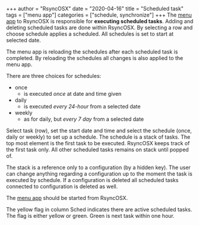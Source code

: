 +++
author = "RsyncOSX"
date = "2020-04-16"
title =  "Scheduled task"
tags = ["menu app"]
categories = ["schedule, synchronize"]
+++
The [menu app](/post/menuapp/) to RsyncOSX is responsible for **executing scheduled tasks**. Adding and deleting scheduled tasks are done within RsyncOSX. By selecting a row and choose schedule applies a scheduled. All schedules is set to start at selected date.

The menu app is reloading the schedules after each scheduled task is completed. By reloading the schedules all changes is also applied to the menu app.

There are three choices for schedules:

- once
	- is executed _once_ at date and time given
- daily
	- is executed _every 24-hour_ from a selected date
- weekly
	- as for daily, but _every 7 day_ from a selected date

Select task (row), set the start date and time and select the schedule (once, daily or weekly) to set up a schedule. The schedule is a stack of tasks. The top most element is the first task to be executed. RsyncOSX keeps track of the first task only. All other scheduled tasks remains on stack until popped of.

The stack is a reference only to a configuration (by a hidden key). The user can change anything regarding a configuration up to the moment the task is executed by schedule. If a configuration is deleted all scheduled tasks connected to configuration is deleted as well.

The [menu app](/post/menuapp/) should be started from RsyncOSX.

The yellow flag in column Sched indicates there are active scheduled tasks. The flag is either yellow or green. Green is next task within one hour.
